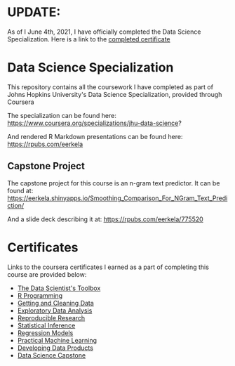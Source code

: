 # UPDATE:
As of I June 4th, 2021, I have officially completed the Data Science Specialization.  Here is a link to the [completed certificate](https://coursera.org/share/0c2245fccac71ace6884c5c6cc2acb99)

# Data Science Specialization
This repository contains all the coursework I have completed as part of Johns Hopkins University's Data Science Specialization, provided through Coursera

The specialization can be found here:  
https://www.coursera.org/specializations/jhu-data-science?

And rendered R Markdown presentations can be found here:  
https://rpubs.com/eerkela

## Capstone Project
The capstone project for this course is an n-gram text predictor.  It can be found at:
https://eerkela.shinyapps.io/Smoothing_Comparison_For_NGram_Text_Prediction/

And a slide deck describing it at:
https://rpubs.com/eerkela/775520

# Certificates
Links to the coursera certificates I earned as a part of completing this course are provided below:

- [The Data Scientist's Toolbox](https://coursera.org/share/e2ee06ceaecfd0d811be107d9ed5b61b)
- [R Programming](https://coursera.org/share/e1ee5c20384b1c84243c8620e003dc6c)
- [Getting and Cleaning Data](https://coursera.org/share/b84fece59c36f2a7fe662f50279703be)
- [Exploratory Data Analysis](https://coursera.org/share/b383be67591f5dc270a692edbce0011a)
- [Reproducible Research](https://coursera.org/share/79ea3c8c8747135feac80809f1f08e11)
- [Statistical Inference](https://coursera.org/share/834c43bd776fa423501cec918fd80fae)
- [Regression Models](https://coursera.org/share/e2e42b95e44d39a66ecf1af9a74602a1)
- [Practical Machine Learning](https://coursera.org/share/c58ff25c185fa23dbff2125af52a2fcc)
- [Developing Data Products](https://coursera.org/share/f41626392f084fafcc8a35c23fc368a5)
- [Data Science Capstone](https://coursera.org/share/c62533690a8550642d7c5a2903f2abbd)
